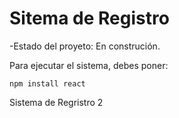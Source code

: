 <h1> Sitema de Registro</h1>

-Estado del proyeto: En construción.

Para ejecutar el sistema, debes poner:

```npm install react```

Sistema de Regristro 2
